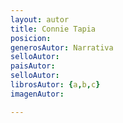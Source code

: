 ```yaml
---
layout: autor
title: Connie Tapia
posicion: 
generosAutor: Narrativa
selloAutor:
paisAutor:
selloAutor:
librosAutor: {a,b,c}
imagenAutor:

---
```


